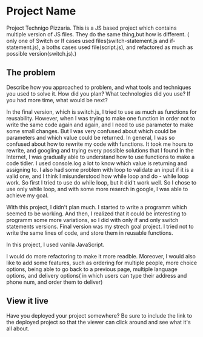 # Project Name

Project Technigo Pizzaria. This is a JS based project which contains multiple version of JS files. They do the same thing,but how is different. ( only one of Switch or If cases used files(switch-statement.js and if-statement.js), a boths cases used file(script.js), and refactored as much as possible version(switch.js).)

## The problem

Describe how you approached to problem, and what tools and techniques you used to solve it. How did you plan? What technologies did you use? If you had more time, what would be next?

In the final version, which is switch.js, I tried to use as much as functions for reusability. However, when I was trying to make one function in order not to write the same code again and again, and I need to use parameter to make some small changes. But I was very confused about which could be parameters and which value could be returned. In general, I was so confused about how to rewrite my code with functions. It took me hours to rewrite, and googling and trying every possible solutions that I found in the Internet, I was gradually able to understand how to use functions to make a code tidier. I used console.log a lot to know which value is returning and assigning to.
I also had some problem with loop to validate an input if it is a valid one, and I think I misunderstood how while loop and do - while loop work. So first I tried to use do while loop, but it did't work well. So I chose to use only while loop, and with some more reserch in google, I was able to achieve my goal.

With this project, I didn't plan much. I started to write a programm which seemed to be working. And then, I realized that it could be interesting to programm some more variations, so I did with only if and only switch statements versions. Final version was my strech goal project. I tried not to write the same lines of code, and store them in reusable functions.

In this project, I used vanila JavaScript.

I would do more refactoring to make it more readble. Moreover, I would also like to add some features, such as ordering for multiple people, more choice options, being able to go back to a previous page, multiple language options, and delivery options( in which users can type their address and phone num, and order them to deliver)

## View it live

Have you deployed your project somewhere? Be sure to include the link to the deployed project so that the viewer can click around and see what it's all about.
